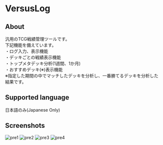 # VersusLog  

## About
汎用のTCG戦績管理ツールです。  
下記機能を備えています。  
・ログ入力、表示機能  
・デッキごとの戦績表示機能  
・トップメタデッキ分析(1週間、1か月)  
・おすすめデッキ(※)表示機能  
※指定した期間の中でマッチしたデッキを分析し、一番勝てるデッキを分析した結果です。

## Supported language
日本語のみ(Japanese Only)  

## Screenshots
![pre1](https://user-images.githubusercontent.com/24190129/40104073-56b8740a-592a-11e8-9749-2ed3d2d49cff.png)
![pre2](https://user-images.githubusercontent.com/24190129/40104093-611c23ec-592a-11e8-9de9-538233639953.png)
![pre3](https://user-images.githubusercontent.com/24190129/40104094-615be392-592a-11e8-8c90-c33973c0632e.png)
![pre4](https://user-images.githubusercontent.com/24190129/40104095-618840f4-592a-11e8-9a45-d69297b4ca04.png)